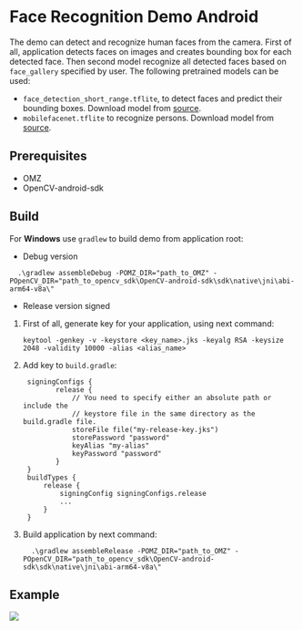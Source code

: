 # Face Recognition Demo Android

The demo can detect and recognize human faces from the camera.
First of all, application detects faces on images and creates bounding box for each detected face.
Then second model recognize all detected faces based on `face_gallery` specified by user.
The following pretrained models can be used:

* `face_detection_short_range.tflite`, to detect faces and predict their bounding boxes. Download model from [source](https://storage.googleapis.com/mediapipe-assets/face_detection_short_range.tflite).
* `mobilefacenet.tflite` to recognize persons. Download model from [source](https://github.com/MCarlomagno/FaceRecognitionAuth/raw/master/assets/mobilefacenet.tflite).

## Prerequisites

* OMZ
* OpenCV-android-sdk

## Build

For **Windows** use `gradlew` to build demo from application root:

* Debug version

```
  .\gradlew assembleDebug -POMZ_DIR="path_to_OMZ" -POpenCV_DIR="path_to_opencv_sdk\OpenCV-android-sdk\sdk\native\jni\abi-arm64-v8a\"
```

* Release version signed

1. First of all, generate key for your application, using next command:

    ```
    keytool -genkey -v -keystore <key_name>.jks -keyalg RSA -keysize 2048 -validity 10000 -alias <alias_name>
    ```

2. Add key to `build.gradle`:

    ```
     signingConfigs {
            release {
                // You need to specify either an absolute path or include the
                // keystore file in the same directory as the build.gradle file.
                storeFile file("my-release-key.jks")
                storePassword "password"
                keyAlias "my-alias"
                keyPassword "password"
            }
     }
     buildTypes {
         release {
             signingConfig signingConfigs.release
             ...
         }
     }
    ```

3. Build application by next command:

    ```
      .\gradlew assembleRelease -POMZ_DIR="path_to_OMZ" -POpenCV_DIR="path_to_opencv_sdk\OpenCV-android-sdk\sdk\native\jni\abi-arm64-v8a\"
    ```

## Example

![](./face_example.gif)
